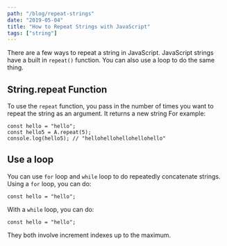 ```yaml
---
path: "/blog/repeat-strings"
date: "2019-05-04"
title: "How to Repeat Strings with JavaScript"
tags: ["string"]
---
```

There are a few ways to repeat a string in JavaScript. JavaScript strings have a built in `repeat()` function. You can also use a loop to do the same thing.
## String.repeat Function
To use the `repeat` function, you pass in the number of times you want to repeat the string as an argument. It returns a new string
For example:
```
const hello = "hello";
const hello5 = A.repeat(5);
console.log(hello5); // "hellohellohellohellohello"
```
## Use a loop
You can use `for` loop and `while` loop to do repeatedly concatenate strings.
Using a `for` loop, you can do:
```
const hello = "hello";
```
With a `while` loop, you can do:
```
const hello = "hello";
```
They both involve increment indexes up to the maximum.
![]()
